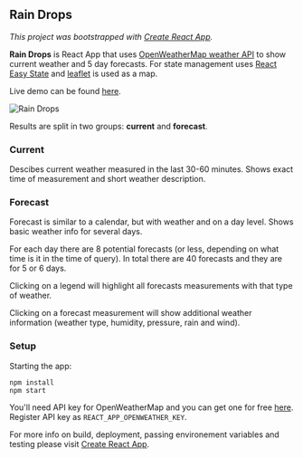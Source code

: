 ## Rain Drops 

*This project was bootstrapped with [Create React App](https://github.com/facebookincubator/create-react-app).*

**Rain Drops** is React App that uses [OpenWeatherMap weather API](https://openweathermap.org/api) to show current weather and 5 day forecasts. For state management uses [React Easy State](https://github.com/solkimicreb/react-easy-state) and [leaflet](https://github.com/Leaflet/Leaflet) is used as a map.

Live demo can be found [here](http://rain-drops.herokuapp.com/).

![Rain Drops](http://i.imgur.com/HBPDr4Q.png)

Results are split in two groups: **current** and **forecast**.

### Current

Descibes current weather measured in the last 30-60 minutes. Shows exact time of measurement and short weather description.

### Forecast 

Forecast is similar to a calendar, but with weather and on a day level. Shows basic weather info for several days.

For each day there are 8 potential forecasts (or less, depending on what time is it in the time of query). In total there are 40 forecasts and they are for 5 or 6 days.

Clicking on a legend will highlight all forecasts measurements with that type of weather.

Clicking on a forecast measurement will show additional weather information (weather type, humidity, pressure, rain and wind).


### Setup

Starting the app: 

```
npm install
npm start
```

You'll need API key for OpenWeatherMap and you can get one for free [here](https://openweathermap.org/appid). Register API key as `REACT_APP_OPENWEATHER_KEY`.

For more info on build, deployment, passing environement variables and testing please visit [Create React App](https://github.com/facebookincubator/create-react-app).
